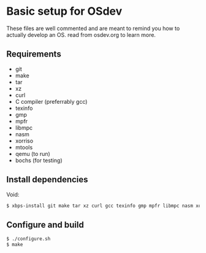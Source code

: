 # Basic setup for OSdev

These files are well commented and are meant to remind you how to actually develop an OS. read from osdev.org to learn more.
## Requirements
- git
- make
- tar
- xz
- curl
- C compiler (preferrably gcc)
- texinfo
- gmp
- mpfr
- libmpc
- nasm
- xorriso
- mtools
- qemu  (to run)
- bochs (for testing)

## Install dependencies
Void:
```sh
$ xbps-install git make tar xz curl gcc texinfo gmp mpfr libmpc nasm xorriso mtools
```

## Configure and build
```sh
$ ./configure.sh
$ make
```
